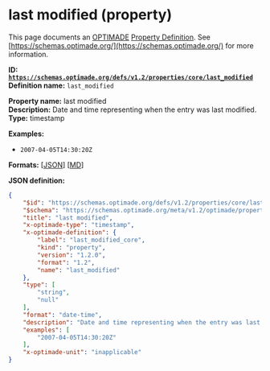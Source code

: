 # last modified (property)

This page documents an [OPTIMADE](https://www.optimade.org/) [Property Definition](https://schemas.optimade.org/#definitions). See [https://schemas.optimade.org/](https://schemas.optimade.org/) for more information.

**ID: [`https://schemas.optimade.org/defs/v1.2/properties/core/last_modified`](https://schemas.optimade.org/defs/v1.2/properties/core/last_modified.md)**  
**Definition name:** `last_modified`

**Property name:** last modified  
**Description:** Date and time representing when the entry was last modified.  
**Type:** timestamp  



**Examples:**

- `2007-04-05T14:30:20Z`

**Formats:** [[JSON](last_modified.json)] [[MD](last_modified.md)]

**JSON definition:**

``` json
{
    "$id": "https://schemas.optimade.org/defs/v1.2/properties/core/last_modified",
    "$schema": "https://schemas.optimade.org/meta/v1.2/optimade/property_definition.json",
    "title": "last modified",
    "x-optimade-type": "timestamp",
    "x-optimade-definition": {
        "label": "last_modified_core",
        "kind": "property",
        "version": "1.2.0",
        "format": "1.2",
        "name": "last_modified"
    },
    "type": [
        "string",
        "null"
    ],
    "format": "date-time",
    "description": "Date and time representing when the entry was last modified.",
    "examples": [
        "2007-04-05T14:30:20Z"
    ],
    "x-optimade-unit": "inapplicable"
}
```